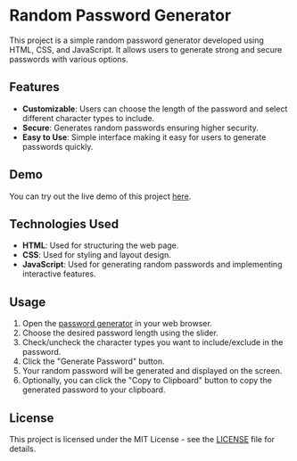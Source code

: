 # Random Password Generator

This project is a simple random password generator developed using HTML, CSS, and JavaScript. It allows users to generate strong and secure passwords with various options.

## Features

- **Customizable**: Users can choose the length of the password and select different character types to include.
- **Secure**: Generates random passwords ensuring higher security.
- **Easy to Use**: Simple interface making it easy for users to generate passwords quickly.

## Demo

You can try out the live demo of this project [here](https://atishfulzade.github.io/random-password-generator/).

## Technologies Used

- **HTML**: Used for structuring the web page.
- **CSS**: Used for styling and layout design.
- **JavaScript**: Used for generating random passwords and implementing interactive features.

## Usage

1. Open the [password generator](https://atishfulzade.github.io/random-password-generator/) in your web browser.
2. Choose the desired password length using the slider.
3. Check/uncheck the character types you want to include/exclude in the password.
4. Click the "Generate Password" button.
5. Your random password will be generated and displayed on the screen.
6. Optionally, you can click the "Copy to Clipboard" button to copy the generated password to your clipboard.

## License

This project is licensed under the MIT License - see the [LICENSE](LICENSE) file for details.
